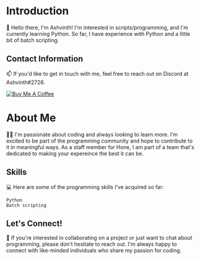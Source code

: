 # Introduction

👋 Hello there, I'm Ashvinth! I'm interested in scripts/programming, and I'm currently learning Python. So far, I have experience with Python and a little bit of batch scripting. 

## Contact Information

 📫 If you'd like to get in touch with me, feel free to reach out on Discord at Ashvinth#2726.
 
 [![Buy Me A Coffee](https://img.shields.io/badge/Buy%20Me%20A%20Coffee-Donate-yellow.svg)](https://www.buymeacoffee.com/Ashvinth)

 
 # About Me

👨‍💻 I'm passionate about coding and always looking to learn more. I'm excited to be part of the programming community and hope to contribute to it in meaningful ways. As a staff member for Hone, I am part of a team that's dedicated to making your expereince the best it can be.

## Skills

💻 Here are some of the programming skills I've acquired so far:

    Python
    Batch scripting

## Let's Connect!

🤝 If you're interested in collaborating on a project or just want to chat about programming, please don't hesitate to reach out. I'm always happy to connect with like-minded individuals who share my passion for coding.
